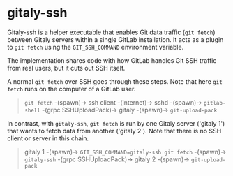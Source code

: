 # gitaly-ssh

Gitaly-ssh is a helper executable that enables Git data traffic
(`git fetch`) between Gitaly servers within a single GitLab
installation. It acts as a plugin to `git fetch` using the
`GIT_SSH_COMMAND` environment variable.

The implementation shares code with how GitLab handles Git SSH traffic
from real users, but it cuts out SSH itself.

A normal `git fetch` over SSH goes through these steps. Note that here
`git fetch` runs on the computer of a GitLab user.

> `git fetch` -(spawn)-\> ssh client -(internet)-\> sshd -(spawn)-\>
`gitlab-shell` -(grpc SSHUploadPack)-\> gitaly -(spawn)-\>
`git-upload-pack`

In contrast, with `gitaly-ssh`, `git fetch` is run by one Gitaly server
('gitaly 1') that wants to fetch data from another ('gitaly 2'). Note
that there is no SSH client or server in this chain.

> gitaly 1 -(spawn)-\> `GIT_SSH_COMMAND=gitaly-ssh git fetch` -(spawn)-\>
`gitaly-ssh` -(grpc SSHUploadPack)-\> gitaly 2 -(spawn)-\>
`git-upload-pack`
